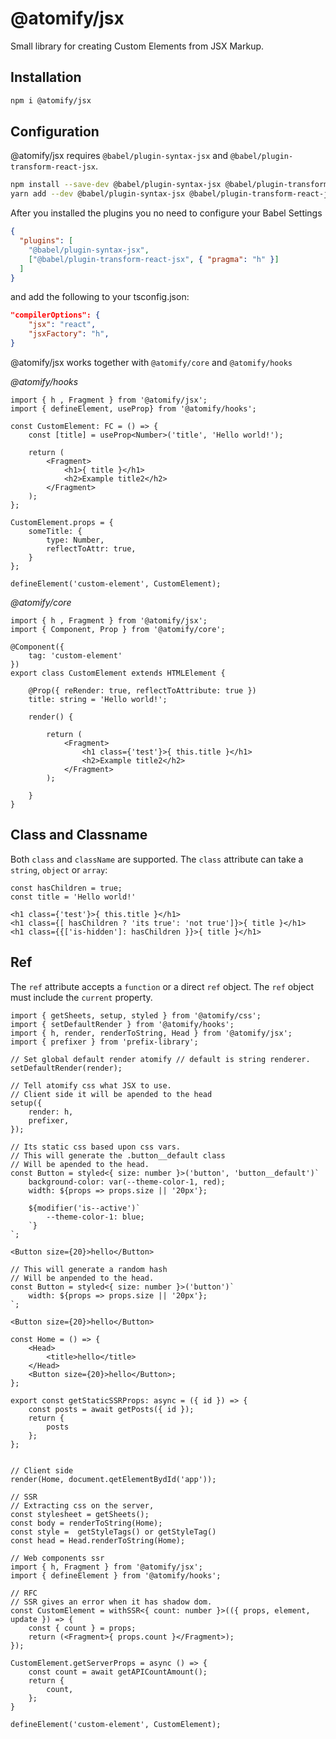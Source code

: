 # @atomify/jsx
Small library for creating Custom Elements from JSX Markup.

## Installation
```sh
npm i @atomify/jsx
```

## Configuration
@atomify/jsx requires `@babel/plugin-syntax-jsx` and `@babel/plugin-transform-react-jsx`.

```sh
npm install --save-dev @babel/plugin-syntax-jsx @babel/plugin-transform-react-jsx
yarn add --dev @babel/plugin-syntax-jsx @babel/plugin-transform-react-jsx
```

After you installed the plugins you no need to configure your Babel Settings

```json
{
  "plugins": [
    "@babel/plugin-syntax-jsx",
    ["@babel/plugin-transform-react-jsx", { "pragma": "h" }]
  ]
}
```

and add the following to your tsconfig.json:

```json
"compilerOptions": {
    "jsx": "react",
    "jsxFactory": "h",
}
```

@atomify/jsx works together with `@atomify/core` and `@atomify/hooks`

*@atomify/hooks*

```tsx
import { h , Fragment } from '@atomify/jsx';
import { defineElement, useProp} from '@atomify/hooks';

const CustomElement: FC = () => {
    const [title] = useProp<Number>('title', 'Hello world!');

    return (
        <Fragment>
            <h1>{ title }</h1>
            <h2>Example title2</h2>
        </Fragment>
    );
};

CustomElement.props = {
    someTitle: {
        type: Number,
        reflectToAttr: true,
    }
};

defineElement('custom-element', CustomElement);
```

*@atomify/core*

```tsx
import { h , Fragment } from '@atomify/jsx';
import { Component, Prop } from '@atomify/core';

@Component({
    tag: 'custom-element'
})
export class CustomElement extends HTMLElement {

    @Prop({ reRender: true, reflectToAttribute: true })
    title: string = 'Hello world!';

    render() {

        return (
            <Fragment>
                <h1 class={'test'}>{ this.title }</h1>
                <h2>Example title2</h2>
            </Fragment>
        );

    }
}
```

## Class and Classname
Both `class` and `className` are supported. The `class` attribute can take a `string`, `object` or `array`:

```tsx
const hasChildren = true;
const title = 'Hello world!'

<h1 class={'test'}>{ this.title }</h1>
<h1 class={[ hasChildren ? 'its true': 'not true']}>{ title }</h1>
<h1 class={{['is-hidden']: hasChildren }}>{ title }</h1>
```

## Ref
The `ref` attribute accepts a `function` or a direct `ref` object. The `ref` object must include the `current` property.

```tsx
import { getSheets, setup, styled } from '@atomify/css';
import { setDefaultRender } from '@atomify/hooks';
import { h, render, renderToString, Head } from '@atomify/jsx';
import { prefixer } from 'prefix-library';

// Set global default render atomify // default is string renderer.
setDefaultRender(render);

// Tell atomify css what JSX to use.
// Client side it will be apended to the head
setup({
    render: h,
    prefixer,
});

// Its static css based upon css vars.
// This will generate the .button__default class
// Will be apended to the head.
const Button = styled<{ size: number }>('button', 'button__default')`
    background-color: var(--theme-color-1, red);
    width: ${props => props.size || '20px'};

    ${modifier('is--active')`
        --theme-color-1: blue;
    `}
`;

<Button size={20}>hello</Button>

// This will generate a random hash
// Will be anpended to the head.
const Button = styled<{ size: number }>('button')`
    width: ${props => props.size || '20px'};
`;

<Button size={20}>hello</Button>

const Home = () => {
    <Head>
        <title>hello</title>
    </Head>
    <Button size={20}>hello</Button>;
};

export const getStaticSSRProps: async = ({ id }) => {
    const posts = await getPosts({ id });
    return {
        posts
    };
};


// Client side
render(Home, document.qetElementBydId('app'));

// SSR
// Extracting css on the server,
const stylesheet = getSheets();
const body = renderToString(Home);
const style =  getStyleTags() or getStyleTag()
const head = Head.renderToString(Home);

// Web components ssr
import { h, Fragment } from '@atomify/jsx';
import { defineElement } from '@atomify/hooks';

// RFC
// SSR gives an error when it has shadow dom.
const CustomElement = withSSR<{ count: number }>(({ props, element, update }) => {
    const { count } = props;
    return (<Fragment>{ props.count }</Fragment>);
});

CustomElement.getServerProps = async () => {
    const count = await getAPICountAmount();
    return {
        count,
    };
}

defineElement('custom-element', CustomElement);
```